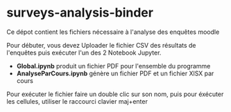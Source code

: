 # surveys-analysis-binder
Ce dépot contient les fichiers nécessaire à l'analyse des enquêtes moodle

Pour débuter, vous devez Uploader le fichier CSV des résultats de l'enquêtes puis exécuter l'un des 2 Notebook Jupyter.

- **Global.ipynb** produit un fichier PDF pour l'ensemble du programme
- **AnalyseParCours.ipynb** génère un fichier PDF et un fichier XlSX par cours

Pour exécuter le fichier faire un double clic sur son nom, puis pour éxécuter les cellules, utiliser le raccourci clavier maj+enter
